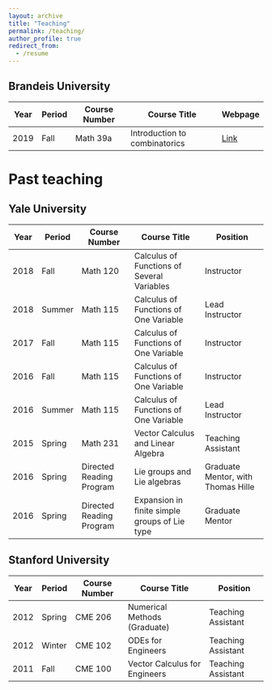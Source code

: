 ```yaml
---
layout: archive
title: "Teaching"
permalink: /teaching/
author_profile: true
redirect_from:
  - /resume
---
```


## Brandeis University

| Year | Period | Course Number | Course Title | Webpage |
|---|---|---|---|---|
|2019|Fall|Math 39a| Introduction to combinatorics|[Link](https://lamlaurentpham.github.io/teaching/teaching/2019-F-MATH39A)|

Past teaching
===

## Yale University

| Year | Period | Course Number | Course Title | Position |
|---|---|---|---|---|
|2018|Fall|Math 120|Calculus of Functions of Several Variables|Instructor|
|2018|Summer|Math 115|Calculus of Functions of One Variable|Lead Instructor|
|2017|Fall|Math 115|Calculus of Functions of One Variable|Instructor|
|2016|Fall|Math 115|Calculus of Functions of One Variable|Instructor|
|2016|Summer|Math 115|Calculus of Functions of One Variable|Lead Instructor|
|2015|Spring|Math 231|Vector Calculus and Linear Algebra|Teaching Assistant|
|2016|Spring|Directed Reading Program|Lie groups and Lie algebras|Graduate Mentor, with Thomas Hille|
|2016|Spring|Directed Reading Program|Expansion in ﬁnite simple groups of Lie type|Graduate Mentor|

## Stanford University

|Year|Period|Course Number|Course Title|Position|
|---|---|---|---|---|
|2012|Spring|CME 206|Numerical Methods (Graduate)|Teaching Assistant|
|2012|Winter|CME 102|ODEs for Engineers|Teaching Assistant|
|2011|Fall|CME 100|Vector Calculus for Engineers|Teaching Assistant|
